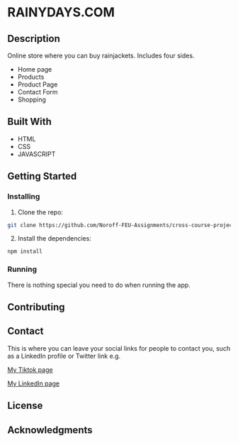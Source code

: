 # RAINYDAYS.COM

## Description

Online store where you can buy rainjackets.
Includes four sides.

- Home page
- Products
- Product Page 
- Contact Form
- Shopping 

## Built With

- HTML
- CSS
- JAVASCRIPT

## Getting Started

### Installing

1. Clone the repo:

```bash
git clone https://github.com/Noroff-FEU-Assignments/cross-course-project-Mariuskvaal
```

2. Install the dependencies:

```
npm install
```

### Running

There is nothing special you need to do when running the app.

## Contributing

## Contact

This is where you can leave your social links for people to contact you, such as a LinkedIn profile or Twitter link e.g.

[My Tiktok page](https://www.tiktok.com/@marius_kvaal?lang=en)

[My LinkedIn page](https://www.linkedin.com/in/marius-kv%C3%A5l-264b04181/)

## License


## Acknowledgments


